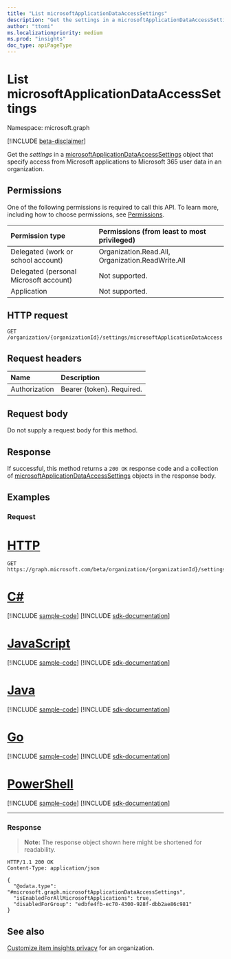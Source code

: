 ```yaml
---
title: "List microsoftApplicationDataAccessSettings"
description: "Get the settings in a microsoftApplicationDataAccessSettings object that specify access from Microsoft applications to Microsoft 365 user data in an organization."
author: "ttomi"
ms.localizationpriority: medium
ms.prod: "insights"
doc_type: apiPageType
---
```


# List microsoftApplicationDataAccessSettings

Namespace: microsoft.graph

[!INCLUDE [beta-disclaimer](../../includes/beta-disclaimer.md)]

Get the _settings_ in a [microsoftApplicationDataAccessSettings](../resources/microsoftapplicationdataaccesssettings.md) object that specify access from Microsoft applications to Microsoft 365 user data in an organization.

## Permissions

One of the following permissions is required to call this API. To learn more, including how to choose permissions, see [Permissions](/graph/permissions-reference).

|Permission type|Permissions (from least to most privileged)|
|:---|:---|
|Delegated (work or school account) | Organization.Read.All, Organization.ReadWrite.All |
|Delegated (personal Microsoft account) | Not supported. |
|Application | Not supported. |

## HTTP request

<!-- {
  "blockType": "ignored"
}
-->
``` http
GET /organization/{organizationId}/settings/microsoftApplicationDataAccess
```

## Request headers

|Name|Description|
|:---|:---|
|Authorization|Bearer {token}. Required.|

## Request body

Do not supply a request body for this method.

## Response

If successful, this method returns a `200 OK` response code and a collection of [microsoftApplicationDataAccessSettings](../resources/microsoftapplicationdataaccesssettings.md) objects in the response body.

## Examples

### Request

# [HTTP](#tab/http)
<!-- {
  "blockType": "request",
  "name": "list_microsoftapplicationdataaccesssettings"
}
-->
``` http
GET https://graph.microsoft.com/beta/organization/{organizationId}/settings/microsoftApplicationDataAccess
```

# [C#](#tab/csharp)
[!INCLUDE [sample-code](../includes/snippets/csharp/list-microsoftapplicationdataaccesssettings-csharp-snippets.md)]
[!INCLUDE [sdk-documentation](../includes/snippets/snippets-sdk-documentation-link.md)]

# [JavaScript](#tab/javascript)
[!INCLUDE [sample-code](../includes/snippets/javascript/list-microsoftapplicationdataaccesssettings-javascript-snippets.md)]
[!INCLUDE [sdk-documentation](../includes/snippets/snippets-sdk-documentation-link.md)]

# [Java](#tab/java)
[!INCLUDE [sample-code](../includes/snippets/java/list-microsoftapplicationdataaccesssettings-java-snippets.md)]
[!INCLUDE [sdk-documentation](../includes/snippets/snippets-sdk-documentation-link.md)]

# [Go](#tab/go)
[!INCLUDE [sample-code](../includes/snippets/go/list-microsoftapplicationdataaccesssettings-go-snippets.md)]
[!INCLUDE [sdk-documentation](../includes/snippets/snippets-sdk-documentation-link.md)]

# [PowerShell](#tab/powershell)
[!INCLUDE [sample-code](../includes/snippets/powershell/list-microsoftapplicationdataaccesssettings-powershell-snippets.md)]
[!INCLUDE [sdk-documentation](../includes/snippets/snippets-sdk-documentation-link.md)]

---


### Response

>**Note:** The response object shown here might be shortened for readability.
<!-- {
  "blockType": "response",
  "truncated": true,
  "@odata.type": "microsoft.graph.microsoftApplicationDataAccessSettings",
  "name": "list_microsoftapplicationdataaccesssettings"
}
-->
``` http
HTTP/1.1 200 OK
Content-Type: application/json

{
  "@odata.type": "#microsoft.graph.microsoftApplicationDataAccessSettings",
  "isEnabledForAllMicrosoftApplications": true,
  "disabledForGroup": "edbfe4fb-ec70-4300-928f-dbb2ae86c981"
}
```

## See also

[Customize item insights privacy](/graph/insights-customize-item-insights-privacy) for an organization.
